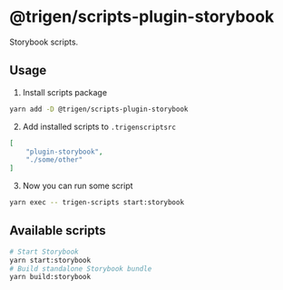 # @trigen/scripts-plugin-storybook

Storybook scripts.

## Usage

1. Install scripts package

```bash
yarn add -D @trigen/scripts-plugin-storybook
```

2. Add installed scripts to `.trigenscriptsrc`

```json
[
    "plugin-storybook",
    "./some/other"
]
```

3. Now you can run some script

```bash
yarn exec -- trigen-scripts start:storybook
```

## Available scripts

```bash
# Start Storybook
yarn start:storybook
# Build standalone Storybook bundle
yarn build:storybook
```
